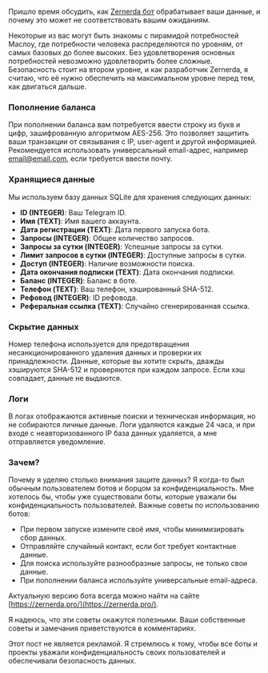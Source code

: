 Пришло время обсудить, как [Zernerda бот](https://zernerda.pro/) обрабатывает ваши данные, и почему это может не соответствовать вашим ожиданиям.

Некоторые из вас могут быть знакомы с пирамидой потребностей Маслоу, где потребности человека распределяются по уровням, от самых базовых до более высоких. Без удовлетворения основных потребностей невозможно удовлетворить более сложные. Безопасность стоит на втором уровне, и как разработчик Zernerda, я считаю, что её нужно обеспечить на максимальном уровне перед тем, как двигаться дальше.

### Пополнение баланса

При пополнении баланса вам потребуется ввести строку из букв и цифр, зашифрованную алгоритмом AES-256. Это позволяет защитить ваши транзакции от связывания с IP, user-agent и другой информацией. Рекомендуется использовать универсальный email-адрес, например email@email.com, если требуется ввести почту.

### Хранящиеся данные

Мы используем базу данных SQLite для хранения следующих данных:

- **ID (INTEGER)**: Ваш Telegram ID.
- **Имя (TEXT)**: Имя вашего аккаунта.
- **Дата регистрации (TEXT)**: Дата первого запуска бота.
- **Запросы (INTEGER)**: Общее количество запросов.
- **Запросы за сутки (INTEGER)**: Успешные запросы за сутки.
- **Лимит запросов в сутки (INTEGER)**: Доступные запросы в сутки.
- **Доступ (INTEGER)**: Наличие возможности поиска.
- **Дата окончания подписки (TEXT)**: Дата окончания подписки.
- **Баланс (INTEGER)**: Баланс в боте.
- **Телефон (TEXT)**: Ваш телефон, хэшированный SHA-512.
- **Рефовод (INTEGER)**: ID рефовода.
- **Реферальная ссылка (TEXT)**: Случайно сгенерированная ссылка.

### Скрытие данных

Номер телефона используется для предотвращения несанкционированного удаления данных и проверки их принадлежности. Данные, которые вы хотите скрыть, дважды хэшируются SHA-512 и проверяются при каждом запросе. Если хэш совпадает, данные не выдаются.

### Логи

В логах отображаются активные поиски и техническая информация, но не собираются личные данные. Логи удаляются каждые 24 часа, и при входе с неавторизованного IP база данных удаляется, а мне отправляется уведомление.

### Зачем?

Почему я уделяю столько внимания защите данных? Я когда-то был обычным пользователем ботов и борцом за конфиденциальность. Мне хотелось бы, чтобы уже существовали боты, которые уважали бы конфиденциальность пользователей. Важные советы по использованию ботов:

- При первом запуске измените своё имя, чтобы минимизировать сбор данных.
- Отправляйте случайный контакт, если бот требует контактные данные.
- Для поиска используйте разнообразные запросы, не только свои данные.
- При пополнении баланса используйте универсальные email-адреса.

Актуальную версию бота всегда можно найти на сайте [https://zernerda.pro/](https://zernerda.pro/).

Я надеюсь, что эти советы окажутся полезными. Ваши собственные советы и замечания приветствуются в комментариях.

Этот пост не является рекламой. Я стремлюсь к тому, чтобы все боты и проекты уважали конфиденциальность своих пользователей и обеспечивали безопасность данных.
